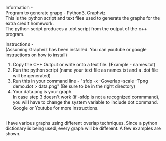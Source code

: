 Information - <br/>
Program to generate grapg - Python3, Graphviz <br/>
This is the python script and text files used to generate the graphs for the extra credit homework. <br/>
The python script produces a .dot script from the output of the c++ program. <br/>

Instructions - <br/>
(Assuming Graphviz has been installed. You can youtube or google instructions on how to install) <br/>
1. Copy the C++ Output or write onto a text file. (Example - names.txt) <br/>
2. Run the python script (name your text file as names.txt and a .dot file will be generated) <br/>
3. Run this in your command line - "sfdp -x -Goverlap=scale -Tpng demo.dot > data.png" (Be sure to be in the right directory)<br/>
4. Your data.png is your graph. <br/>
In case step 3 doesn't work (if -sfdp is not a recognized commmand), you will have to change the system variable to include dot command. Google or Youtube for more instructions. <br/>
<br/>
I have various graphs using different overlap techniques. Since a python dictionary is being used, every graph will be different. A few examples are shown.<br/>

